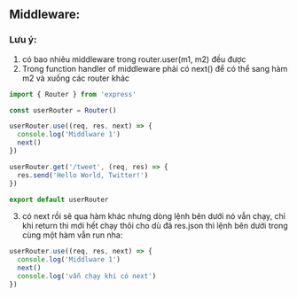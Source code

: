 ## Middleware:

### Lưu ý:

1. có bao nhiêu middleware trong router.user(m1, m2) đều được
2. Trong function handler of middleware phải có next() để có thể sang hàm m2 và xuống các router khác

```javascript
import { Router } from 'express'

const userRouter = Router()

userRouter.use((req, res, next) => {
  console.log('Middlware 1')
  next()
})

userRouter.get('/tweet', (req, res) => {
  res.send('Hello World, Twitter!')
})

export default userRouter
```

3. có next rồi sẽ qua hàm khác nhưng dòng lệnh bên dưới nó vẫn chạy, chỉ khi return thi mới hết chạy thôi cho dù đã res.json thì lệnh bên dưới trong cùng một hàm vẫn run nha:

```javascript
userRouter.use((req, res, next) => {
  console.log('Middlware 1')
  next()
  console.log('vẫn chạy khi có next')
})
```
